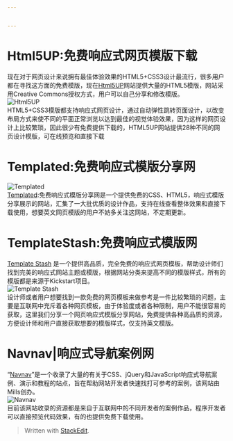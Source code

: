```yaml
---


---
```


<h1 id="html5up免费响应式网页模版下载">Html5UP:免费响应式网页模版下载</h1>
<p>现在对于网页设计来说拥有最佳体验效果的HTML5+CSS3设计最流行，很多用户都在寻找这方面的免费模版，现在<a href="http://html5up.net/">Html5UP</a>网站提供大量的HTML5模版，网站采用Creative Commons授权方式，用户可以自己分享和修改模版。<br>
<img src="http://m.egouz.com/uploadfile/2015/0317/20150317100103623.jpg" alt="Html5UP"><br>
HTML5+CSS3模版都支持响应式网页设计，通过自动弹性跳转页面设计，以改变布局方式来使不同的平面正常浏览以达到最佳的视觉体验效果，因为这样的网页设计上比较繁琐，因此很少有免费提供下载的，HTML5UP网站提供28种不同的网页设计模版，可在线预览和直接下载</p>
<h1 id="templated免费响应式模版分享网">Templated:免费响应式模版分享网</h1>
<p><img src="http://m.egouz.com/uploadfile/2014/1231/20141231094725607.jpg" alt="Templated"><br>
<a href="http://templated.co/">Templated</a>:免费响应式模版分享网是一个提供免费的CSS、HTML5，响应式模版分享展示的网站，汇集了一大批优质的设计作品，支持在线查看整体效果和直接下载使用，想要英文网页模版的用户不妨多关注这网站，不定期更新。</p>
<h1 id="templatestash免费响应式模版网">TemplateStash:免费响应式模版网</h1>
<p><a href="http://www.templatestash.com/">Template Stash</a> 是一个提供高品质，完全免费的响应式网页模板，帮助设计师们找到完美的响应式网站主题或模版，根据网站分类来提高不同的模版样式，所有的模版都是来源于Kickstart项目。<br>
<img src="http://m.egouz.com/uploadfile/2015/0713/20150713094511237.jpg" alt="Template Stash"><br>
设计师或者用户想要找到一款免费的网页模板来做参考是一件比较繁琐的问题，主要是互联网中充斥着各种网页模板，由于体验度或者各种限制，用户不能很容易的获取，这里我们分享一个网页响应式模版分享网站，免费提供各种高品质的资源，方便设计师和用户直接获取想要的模版样式，仅支持英文模版。</p>
<h1 id="navnav响应式导航案例网">Navnav|响应式导航案例网</h1>
<p>“<a href="http://navnav.co/">Navnav</a>”是一个收录了大量的有关于CSS、jQuery和JavaScript响应式导航案例、演示和教程的站点，旨在帮助网站开发者快速找打可参考的案例，该网站由Mills创办。<br>
<img src="http://www.egouz.com/uploadfile/2017/1228/20171228105406577.jpg" alt="Navnav"><br>
目前该网站收录的资源都是来自于互联网中的不同开发者的案例作品，程序开发者可以直接预览代码效果，有的也提供免费下载使用。</p>
<blockquote>
<p>Written with <a href="https://stackedit.io/">StackEdit</a>.</p>
</blockquote>

